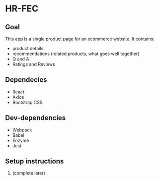 # HR-FEC

## Goal
This app is a single product page for an ecommerce website.
It contains:
- product details
- recommendations (related products, what goes well together)
- Q and A
- Ratings and Reviews

## Dependecies
- React
- Axios
- Bootstrap CSS

## Dev-dependencies
- Webpack
- Babel
- Enzyme
- Jest

## Setup instructions
1. (complete later)
